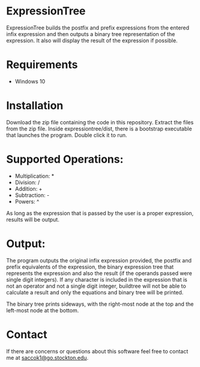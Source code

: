 # ExpressionTree

ExpressionTree builds the postfix and prefix expressions from the entered infix expression and then outputs a binary tree representation of the expression. It also will display the result of the expression if possible.

# Requirements
 - Windows 10

# Installation
Download the zip file containing the code in this repository. Extract the files from the zip file. Inside expressiontree/dist, there is a bootstrap executable that launches the program. Double click it to run.

# Supported Operations:

 - Multiplication: *
 - Division: /
 - Addition: +
 - Subtraction: -
 - Powers: ^

As long as the expression that is passed by the user is a proper expression, results will be output.

# Output:
The program outputs the original infix expression provided, the postfix and prefix equivalents of the expression, the binary expression tree that represents the expression and also the result (if the operands passed were single digit integers). If any character is included in the expression that is not an operator and not a single digit integer, buildtree will not be able to calculate a result and only the equations and binary tree will be printed. 

The binary tree prints sideways, with the right-most node at the top and the left-most node at the bottom.

# Contact
If there are concerns or questions about this software feel free to contact me at saccok1@go.stockton.edu.
